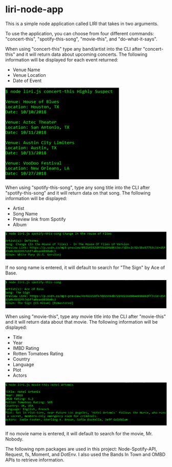 # liri-node-app

This is a simple node application called LIRI that takes in two arguments.

To use the application, you can choose from four different commands: "concert-this", "spotify-this-song", "movie-this", and "do-what-it-says".

When using "concert-this" type any band/artist into the CLI after "concert-this" and it will return data about upcoming concerts. The following information will be displayed for each event returned:
  * Venue Name
  * Venue Location
  * Date of Event
  
![concert-this image](images/concert-this.png)

When using "spotify-this-song", type any song title into the CLI after "spotify-this-song" and it will return data on that song. The following information will be displayed:
  * Artist
  * Song Name
  * Preview link from Spotify
  * Album 
  
![spotify-this-song image 2](images/spotify-this-song2.png)

If no song name is entered, it will default to search for "The Sign" by Ace of Base.

![spotify-this-song image](images/spotify-this-song-none.png)

When using "movie-this", type any movie title into the CLI after "movie-this" and it will return data about that movie. The following information will be displayed:
 * Title
 * Year
 * IMBD Rating
 * Rotten Tomatoes Rating
 * Country
 * Language
 * Plot
 * Actors
 
![movie-this](images/movie-this.png)

If no movie name is entered, it will default to search for the movie, Mr. Nobody.







The following npm packages are used in this project: Node-Spotify-API, Request, fs, Moment, and DotEnv.
I also used the Bands In Town and OMBD APIs to retrieve information.
